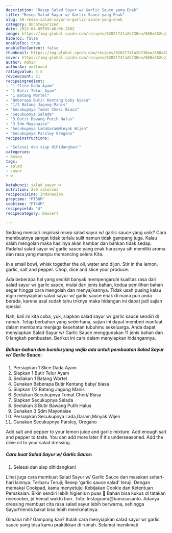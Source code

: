 ```yaml
---
description: "Resep Salad Sayur w/ Garlic Sauce yang Enak"
title: "Resep Salad Sayur w/ Garlic Sauce yang Enak"
slug: 69-resep-salad-sayur-w-garlic-sauce-yang-enak
category: Uncategorized
date: 2022-04-09T09:46:06.288Z
image: https://img-global.cpcdn.com/recipes/0202f74fa2d730ea/680x482cq70/salad-sayur-w-garlic-sauce-foto-resep-utama.jpg
hideToc: false
enableToc: true
enableTocContent: false
thumbnail: https://img-global.cpcdn.com/recipes/0202f74fa2d730ea/680x482cq70/salad-sayur-w-garlic-sauce-foto-resep-utama.jpg
cover: https://img-global.cpcdn.com/recipes/0202f74fa2d730ea/680x482cq70/salad-sayur-w-garlic-sauce-foto-resep-utama.jpg
author: Admin
authorAv: notfound
ratingvalue: 4.5
reviewcount: 21
recipeingredient:
- "1 Slice Dada Ayam"
- "1 Butir Telur Ayam"
- "1 Batang Wortel"
- "Beberapa Butir Kentang baby biasa"
- "1/2 Batang Jagung Manis"
- "Secukupnya Tomat Cheri Biasa"
- "Secukupnya Selada"
- "3 Butir Bawang Putih Halus"
- "3 Sdm Mayonaise"
- "Secukupnya LadaGaramMinyak Wijen"
- "Secukupnya Parsley Oregano"
recipeinstructions:

- "Selesai dan siap dihidangkan!"
categories:
- Resep
tags:
- salad
- sayur
- w

katakunci: salad sayur w 
nutrition: 230 calories
recipecuisine: Indonesian
preptime: "PT38M"
cooktime: "PT44M"
recipeyield: "4"
recipecategory: Dessert

---
```





Sedang mencari inspirasi resep salad sayur w/ garlic sauce yang unik? Cara membuatnya sangat tidak terlalu sulit namun tidak gampang juga. Kalau salah mengolah maka hasilnya akan hambar dan bahkan tidak sedap. Padahal salad sayur w/ garlic sauce yang enak harusnya sih memiliki aroma dan rasa yang mampu memancing selera Kita.





In a small bowl, whisk together the oil, water and dijon. Stir in the lemon, garlic, salt and pepper. Chop, dice and slice your produce.

Ada beberapa hal yang sedikit banyak mempengaruhi kualitas rasa dari salad sayur w/ garlic sauce, mulai dari jenis bahan, kedua pemilihan bahan segar hingga cara mengolah dan menyajikannya. Tidak usah pusing kalau ingin menyiapkan salad sayur w/ garlic sauce enak di mana pun anda berada, karena asal sudah tahu triknya maka hidangan ini dapat jadi sajian spesial.






Nah, kali ini kita coba, yuk, siapkan salad sayur w/ garlic sauce sendiri di rumah. Tetap berbahan yang sederhana, sajian ini dapat memberi manfaat dalam membantu menjaga kesehatan tubuhmu sekeluarga. Anda dapat menyiapkan Salad Sayur w/ Garlic Sauce menggunakan 11 jenis bahan dan 0 langkah pembuatan. Berikut ini cara dalam menyiapkan hidangannya.

<!--inarticleads1-->

##### Bahan-bahan dan bumbu yang wajib ada untuk pembuatan Salad Sayur w/ Garlic Sauce:

1. Persiapkan 1 Slice Dada Ayam
1. Siapkan 1 Butir Telur Ayam
1. Sediakan 1 Batang Wortel
1. Gunakan Beberapa Butir Kentang baby/ biasa
1. Siapkan 1/2 Batang Jagung Manis
1. Sediakan Secukupnya Tomat Cheri/ Biasa
1. Siapkan Secukupnya Selada
1. Sediakan 3 Butir Bawang Putih Halus
1. Gunakan 3 Sdm Mayonaise
1. Persiapkan Secukupnya Lada,Garam,Minyak Wijen
1. Gunakan Secukupnya Parsley, Oregano


Add salt and pepper to your lemon juice and garlic mixture. Add enough salt and pepper to taste. You can add more later if it&#39;s underseasoned. Add the olive oil to your salad dressing. 

<!--inarticleads2-->

##### Cara buat Salad Sayur w/ Garlic Sauce:


1. Selesai dan siap dihidangkan!

Lihat juga cara membuat Salad Sayur w/ Garlic Sauce dan masakan sehari-hari lainnya. Terbaru Teruji; Resep &#39;garlic sauce salad&#39; teruji. Dengan memakai Cookpad, kamu menyetujui Kebijakan Cookie dan Ketentuan Pemakaian. Bikin sendiri lebih higienis n puas 🏻 Bahan bisa kukus di tatakan ricecooker, jd hemat waktu bun.. foto: Instagram/@banususanto. Adanya dressing membuat cita rasa salad sayur lebih berwarna, sehingga Sayurfriends bakal bisa lebih menikmatinya. 

Gimana nih? Gampang kan? Itulah cara menyiapkan salad sayur w/ garlic sauce yang bisa kamu praktikkan di rumah. Selamat menikmati
